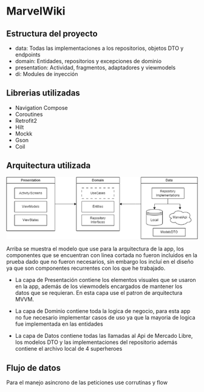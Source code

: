 # MarvelWiki


## Estructura del proyecto

- data: Todas las implementaciones a los repositorios, objetos DTO y endpoints
- domain: Entidades, repositorios y excepciones de dominio
- presentation: Actividad, fragmentos, adaptadores y viewmodels
- di: Modules de inyección

## Librerias utilizadas

- Navigation Compose
- Coroutines
- Retrofit2
- Hilt
- Mockk
- Gson
- Coil

## Arquitectura utilizada

<img src="https://github.com/jufarangoma/CropBitmapFromShape/blob/master/MarvelWiki.png"/>

Arriba se muestra el modelo que use para la arquitectura de la app, los componentes que se
encuentran con linea cortada no fueron incluidos en la prueba dado que no fueron necesarios, sin
embargo los incluí en el diseño ya que son componentes recurrentes con los que he trabajado.

- La capa de Presentación contiene los elementos visuales que se usaron en la app, además de los
  viewmodels
  encargados de mantener los datos que se requieran. En esta capa use el patron de arquitectura
  MVVM.

- La capa de Dominio contiene toda la logica de negocio, para esta app no fue necesario implementar
  casos de uso ya que la mayoria de logica fue implementada en las entidades

- La capa de Datos contiene todas las llamadas al Api de Mercado Libre, los modelos DTO y
  las implementaciones del repositorio además contiene el archivo local de 4 superheroes

## Flujo de datos

Para el manejo asincrono de las peticiones use corrutinas y flow